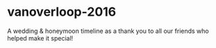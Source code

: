 # vanoverloop-2016
A wedding &amp; honeymoon timeline as a thank you to all our friends who helped make it special!

